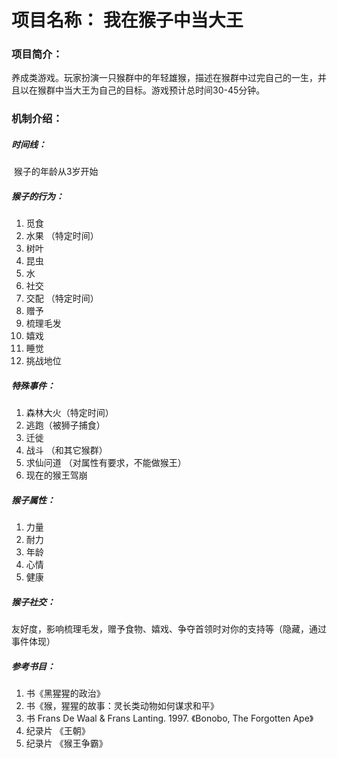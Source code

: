 # 项目名称： 我在猴子中当大王

### 项目简介：

​     养成类游戏。玩家扮演一只猴群中的年轻雄猴，描述在猴群中过完自己的一生，并且以在猴群中当大王为自己的目标。游戏预计总时间30-45分钟。

### 机制介绍：



##### 时间线：

​    猴子的年龄从3岁开始





##### 猴子的行为：

1.  觅食 
   1. 水果 （特定时间）
   2. 树叶
   3. 昆虫
   4. 水
2.  社交
   1. 交配 （特定时间）
   2. 赠予
   3. 梳理毛发
   4. 嬉戏
3.  睡觉
4.  挑战地位



##### 特殊事件：

1. 森林大火（特定时间）
2. 逃跑（被狮子捕食）
3. 迁徙
4. 战斗 （和其它猴群）
5. 求仙问道 （对属性有要求，不能做猴王）
6. 现在的猴王驾崩



##### 猴子属性：

1.  力量
2.  耐力
3.  年龄
4.  心情
5.  健康



##### 猴子社交：

​    友好度，影响梳理毛发，赠予食物、嬉戏、争夺首领时对你的支持等（隐藏，通过事件体现）



##### 参考书目：

1. 书《黑猩猩的政治》
2. 书《猴，猩猩的故事：灵长类动物如何谋求和平》
3. 书 Frans De Waal & Frans Lanting. 1997. 《Bonobo, The Forgotten Ape》
4. 纪录片 《王朝》
5. 纪录片 《猴王争霸》